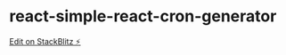 # react-simple-react-cron-generator

[Edit on StackBlitz ⚡️](https://stackblitz.com/edit/react-simple-example-nkwmuu)